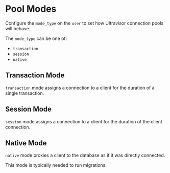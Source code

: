 <!--
SPDX-FileCopyrightText: 2025 Supabase <support@supabase.io>
SPDX-FileCopyrightText: 2025 Łukasz Niemier <~@hauleth.dev>

SPDX-License-Identifier: Apache-2.0
SPDX-License-Identifier: EUPL-1.2
-->

# Pool Modes

Configure the `mode_type` on the `user` to set how Ultravisor connection pools
will behave.

The `mode_type` can be one of:

- `transaction`
- `session`
- `native`

## Transaction Mode

`transaction` mode assigns a connection to a client for the duration of a single
transaction.

## Session Mode

`session` mode assigns a connection to a client for the duration of the client
connection.

## Native Mode

`native` mode proxies a client to the database as if it was directly connected.

This mode is typically needed to run migrations.
